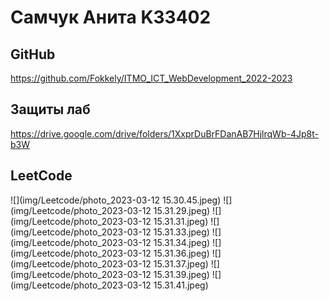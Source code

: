 # Самчук Анита K33402

## GitHub 
<https://github.com/Fokkely/ITMO_ICT_WebDevelopment_2022-2023>

## Защиты лаб
<https://drive.google.com/drive/folders/1XxprDuBrFDanAB7HjlrqWb-4Jp8t-b3W>

## LeetCode
![](img/Leetcode/photo_2023-03-12 15.30.45.jpeg)
![](img/Leetcode/photo_2023-03-12 15.31.29.jpeg)
![](img/Leetcode/photo_2023-03-12 15.31.31.jpeg)
![](img/Leetcode/photo_2023-03-12 15.31.33.jpeg)
![](img/Leetcode/photo_2023-03-12 15.31.34.jpeg)
![](img/Leetcode/photo_2023-03-12 15.31.36.jpeg)
![](img/Leetcode/photo_2023-03-12 15.31.37.jpeg)
![](img/Leetcode/photo_2023-03-12 15.31.39.jpeg)
![](img/Leetcode/photo_2023-03-12 15.31.41.jpeg)


